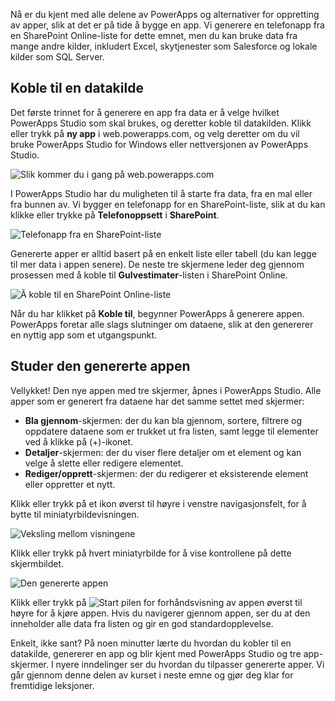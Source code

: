 Nå er du kjent med alle delene av PowerApps og alternativer for oppretting av apper, slik at det er på tide å bygge en app. Vi generere en telefonapp fra en SharePoint Online-liste for dette emnet, men du kan bruke data fra mange andre kilder, inkludert Excel, skytjenester som Salesforce og lokale kilder som SQL Server.

## <a name="connect-to-a-data-source"></a>Koble til en datakilde
Det første trinnet for å generere en app fra data er å velge hvilket PowerApps Studio som skal brukes, og deretter koble til datakilden. Klikk eller trykk på **ny app** i web.powerapps.com, og velg deretter om du vil bruke PowerApps Studio for Windows eller nettversjonen av PowerApps Studio.

![Slik kommer du i gang på web.powerapps.com](./media/learning-create-first-app-powerapps/generate-choose-studio.png)

I PowerApps Studio har du muligheten til å starte fra data, fra en mal eller fra bunnen av. Vi bygger en telefonapp for en SharePoint-liste, slik at du kan klikke eller trykke på **Telefonoppsett** i **SharePoint**.

![Telefonapp fra en SharePoint-liste](./media/learning-create-first-app-powerapps/generate-sharepoint-phone.png)

Genererte apper er alltid basert på en enkelt liste eller tabell (du kan legge til mer data i appen senere). De neste tre skjermene leder deg gjennom prosessen med å koble til **Gulvestimater**-listen i SharePoint Online.

![Å koble til en SharePoint Online-liste](./media/learning-create-first-app-powerapps/generate-connect-list.png)

Når du har klikket på **Koble til**, begynner PowerApps å generere appen. PowerApps foretar alle slags slutninger om dataene, slik at den genererer en nyttig app som et utgangspunkt.

## <a name="explore-the-generated-app"></a>Studer den genererte appen
Vellykket! Den nye appen med tre skjermer, åpnes i PowerApps Studio. Alle apper som er generert fra dataene har det samme settet med skjermer:

* **Bla gjennom**-skjermen: der du kan bla gjennom, sortere, filtrere og oppdatere dataene som er trukket ut fra listen, samt legge til elementer ved å klikke på (+)-ikonet.
* **Detaljer**-skjermen: der du viser flere detaljer om et element og kan velge å slette eller redigere elementet.
* **Rediger/opprett**-skjermen: der du redigerer et eksisterende element eller oppretter et nytt.

Klikk eller trykk på et ikon øverst til høyre i venstre navigasjonsfelt, for å bytte til miniatyrbildevisningen. 

![Veksling mellom visningene](./media/learning-create-first-app-powerapps/toggle-view.png)

Klikk eller trykk på hvert miniatyrbilde for å vise kontrollene på dette skjermbildet.

![Den genererte appen](./media/learning-create-first-app-powerapps/generate-finished-app.png)

Klikk eller trykk på ![Start pilen for forhåndsvisning av appen](./media/learning-create-first-app-powerapps/f5-arrow-sm.png) øverst til høyre for å kjøre appen. Hvis du navigerer gjennom appen, ser du at den inneholder alle data fra listen og gir en god standardopplevelse.

Enkelt, ikke sant? På noen minutter lærte du hvordan du kobler til en datakilde, genererer en app og blir kjent med PowerApps Studio og tre app-skjermer. I nyere inndelinger ser du hvordan du tilpasser genererte apper. Vi går gjennom denne delen av kurset i neste emne og gjør deg klar for fremtidige leksjoner.

